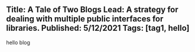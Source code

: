 Title: A Tale of Two Blogs
Lead: A strategy for dealing with multiple public interfaces for libraries.
Published: 5/12/2021
Tags: [tag1, hello]
---

hello blog

